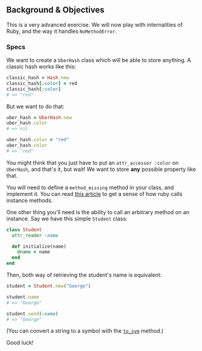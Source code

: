 ## Background & Objectives

This is a very advanced exercise. We will now play with internalities of Ruby, and the way it handles `NoMethodError`.

### Specs

We want to create a `UberHash` class which will be able to store anything. A classic hash works like this:

```ruby
classic_hash = Hash.new
classic_hash[:color] = red
classic_hash[:color]
# => "red"
```

But we want to do that:

```ruby
uber_hash = UberHash.new
uber_hash.color
# => nil

uber_hash.color = "red"
uber_hash.color
# => "red"
```

You might think that you just have to put an `attr_accessor :color` on `UberHash`, and that's it, but wait! We want to store **any** possible property like that.

You will need to define a `method_missing` method in your class, and implement it. You can read [this article](http://technicalpickles.com/posts/using-method_missing-and-respond_to-to-create-dynamic-methods/) to get a sense of how ruby calls instance methods.

One other thing you'll need is the ability to call an arbitrary method on an instance. Say we have this simple `Student` class:

```ruby
class Student
  attr_reader :name

  def initialize(name)
    @name = name
  end
end
```

Then, both way of retrieving the student's name is equivalent:

```ruby
student = Student.new("George")

student.name
# => "George"

student.send(:name)
# => "George"
```

(You can convert a string to a symbol with the [`to_sym`](http://www.ruby-doc.org/core-2.2.0/String.html#method-i-to_sym) method.)

Good luck!
